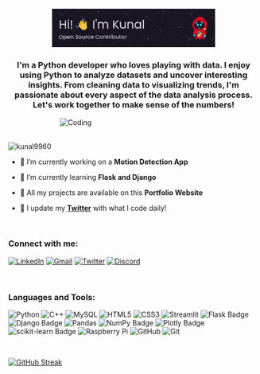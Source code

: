 <p align="center">
    <img src="./Banner.png" alt="Header" width="65%">
</p>
<h3 align="center">I'm a Python developer who loves playing with data. I enjoy using Python to analyze datasets and uncover interesting insights. From cleaning data to visualizing trends, I'm passionate about every aspect of the data analysis process. Let's work together to make sense of the numbers!</h3>
<img align="right" alt="Coding" width="400" src="https://cdn.shopify.com/s/files/1/0578/3696/1997/t/9/assets/lofiboy.gif?v=103461765217895835051680702279">

<br>
<br>

<p align="left"> <img src="https://komarev.com/ghpvc/?username=kunal9960&label=Profile%20views&color=0e75b6&style=flat" alt="kunal9960" /> </p>

- 🔭 I’m currently working on a **Motion Detection App**

- 🌱 I’m currently learning **Flask and Django**

- 💼 All my projects are available on this **Portfolio Website**

- 🚀 I update my **[Twitter](https://twitter.com/kunalfr_)** with what I code daily!

<br>

<h3 align="left">Connect with me:</h3>

[![LinkedIn](https://img.shields.io/badge/LinkedIn-0077B5?style=for-the-badge&logo=linkedin&logoColor=white)](https://www.linkedin.com/in/kunal-dalvi-0b273b2b4)
[![Gmail](https://img.shields.io/badge/Gmail-D14836?style=for-the-badge&logo=gmail&logoColor=white)](mailto:kunald9960@gmail.com)
[![Twitter](https://img.shields.io/badge/Twitter-1DA1F2?style=for-the-badge&logo=twitter&logoColor=white)](https://twitter.com/kunalfr_)
[![Discord](https://img.shields.io/badge/Discord-7289DA?style=for-the-badge&logo=discord&logoColor=white)](https://discord.gg/bge3cXHuNC)

<br>

<h3 align="left">Languages and Tools:</h3> 

![Python](https://img.shields.io/badge/-Python-black?style=flat-square&logo=Python)
![C++](https://img.shields.io/badge/-C++-00599C?style=flat-square&logo=c)
![MySQL](https://img.shields.io/badge/-MySQL-black?style=flat-square&logo=mysql)
![HTML5](https://img.shields.io/badge/-HTML5-E34F26?style=flat-square&logo=html5&logoColor=white)
![CSS3](https://img.shields.io/badge/-CSS3-1572B6?style=flat-square&logo=css3)
![Streamlit](https://img.shields.io/badge/Streamlit-FF4B4B?logo=streamlit&logoColor=fff&style=flat-square)
![Flask Badge](https://img.shields.io/badge/Flask-000?logo=flask&logoColor=fff&style=flat-square)
![Django Badge](https://img.shields.io/badge/Django-092E20?logo=django&logoColor=fff&style=flat-square)
![Pandas](https://img.shields.io/badge/-pandas-yellow?style=flat-square&logo=pandas)
![NumPy Badge](https://img.shields.io/badge/NumPy-013243?logo=numpy&logoColor=fff&style=flat-square)
![Plotly Badge](https://img.shields.io/badge/Plotly-3F4F75?logo=plotly&logoColor=fff&style=flat-square)
![scikit-learn Badge](https://img.shields.io/badge/scikit--learn-F7931E?logo=scikitlearn&logoColor=fff&style=flat-square)
![Raspberry Pi](https://img.shields.io/badge/-Raspberry%20Pi-C51A4A?style=flat-square&logo=Raspberry-Pi)
![GitHub](https://img.shields.io/badge/-GitHub-181717?style=flat-square&logo=github)
![Git](https://img.shields.io/badge/-Git-black?style=flat-square&logo=git)
</p>

<br>

<a href="https://git.io/streak-stats"><img src="https://streak-stats.demolab.com?user=kunal9960&theme=tokyonight" alt="GitHub Streak"/></a><br>
